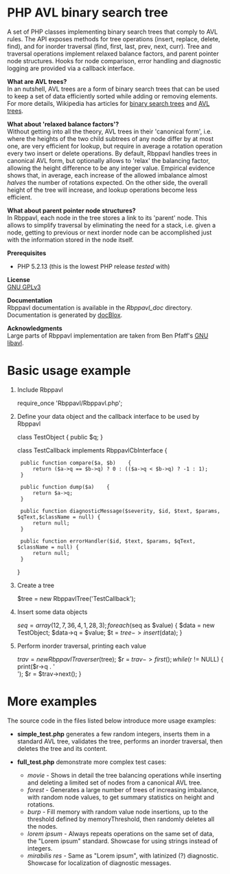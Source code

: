 # PHP AVL binary search tree #

A set of PHP classes implementing binary search trees that comply to AVL 
rules. 
The API exposes methods for tree operations (insert, replace, delete, 
find), and for inorder traversal (find, first, last, prev, next, curr). 
Tree and traversal operations implement relaxed balance factors, and 
parent pointer node structures. 
Hooks for node comparison, error handling and diagnostic logging 
are provided via a callback interface. 

<strong>What are AVL trees?</strong>  
In an nutshell, AVL trees are a form of binary search trees that can be 
used to keep a set of data efficiently sorted while adding or removing 
elements. 
For more details, Wikipedia has articles for [binary search trees](http://en.wikipedia.org/wiki/Binary_search_tree) 
and [AVL trees](http://en.wikipedia.org/wiki/AVL_tree). 

<strong>What about 'relaxed balance factors'?</strong>  
Without getting into all the theory, AVL trees in their 'canonical 
form', i.e. where the heights of the two child subtrees of any node 
differ by at most one, are very efficient for lookup, but require in 
average a rotation operation every two insert or delete operations. By 
default, Rbppavl handles trees in canonical AVL form, but optionally 
allows to 'relax' the balancing factor, allowing the height difference 
to be any integer value. Empirical evidence shows that, in average, each 
increase of the allowed imbalance almost _halves_ the number of 
rotations expected. On the other side, the overall height of the tree 
will increase, and lookup operations become less efficient. 

<strong>What about parent pointer node structures?</strong>  
In Rbppavl, each node in the tree stores a link to its 'parent' node. 
This allows to simplify traversal by eliminating the need for a stack, 
i.e. given a node, getting to previous or next inorder node can be 
accomplished just with the information stored in the node itself. 

<strong>Prerequisites</strong>  
- PHP 5.2.13 (this is the lowest PHP release _tested_ with)

<strong>License</strong>  
[GNU GPLv3](http://www.gnu.org/licenses/gpl.html)

<strong>Documentation</strong>  
Rbppavl documentation is available in the *Rbppavl_doc* directory.
Documentation is generated by [docBlox](http://www.docblox-project.org/).

<strong>Acknowledgments</strong>  
Large parts of Rbppavl implementation are taken from Ben Pfaff's [GNU libavl](http://adtinfo.org/).

# Basic usage example #

1) Include Rbppavl  

	require_once 'Rbppavl/Rbppavl.php';

2) Define your data object and the callback interface to be used by Rbppavl

	class TestObject {
		public $q;
	}

	class TestCallback implements RbppavlCbInterface    {

		public function compare($a, $b)    {
			return ($a->q == $b->q) ? 0 : (($a->q < $b->q) ? -1 : 1);
		}

		public function dump($a)    {
			return $a->q;
		}

		public function diagnosticMessage($severity, $id, $text, $params, $qText,$className = null) {
			return null;
		}

		public function errorHandler($id, $text, $params, $qText, $className = null) {
			return null;
		}
	}

3) Create a tree

	$tree = new RbppavlTree('TestCallback');

4) Insert some data objects 

	$seq = array(12, 7, 36, 4, 1, 28, 3);
    foreach ($seq as $value) {
        $data = new TestObject;
        $data->q = $value;
        $t = $tree->insert($data); 
    }

5) Perform inorder traversal, printing each value

	$trav = new RbppavlTraverser($tree);
	$r = $trav->first();
	while ($r != NULL)    {
		print($r->q . '<br/>');
        $r = $trav->next();
	}

# More examples #

The source code in the files listed below introduce more usage examples:

* <strong>simple_test.php</strong> generates a few random integers, inserts them in a standard AVL tree,
validates the tree, performs an inorder traversal, then deletes the tree and its content.

* <strong>full_test.php</strong> demonstrate more complex test cases:
  - _movie_ - Shows in detail the tree balancing operations while
	inserting and deleting a limited set of nodes from a canonical AVL tree.
  - _forest_ - Generates a large number of trees of increasing imbalance, with 
	random node values, to get summary statistics on height and rotations.
  - _burp_ - Fill memory with random value node insertions, up to the threshold 
	defined by memoryThreshold, then randomly deletes all the nodes.
  - _lorem ipsum_ - Always repeats operations on the same set of data, the "Lorem ipsum" 
	standard. Showcase for using strings instead of integers.
  -	_mirabilis res_ - Same as "Lorem ipsum", with latinized (?) diagnostic. 
	Showcase for localization of diagnostic messages.

